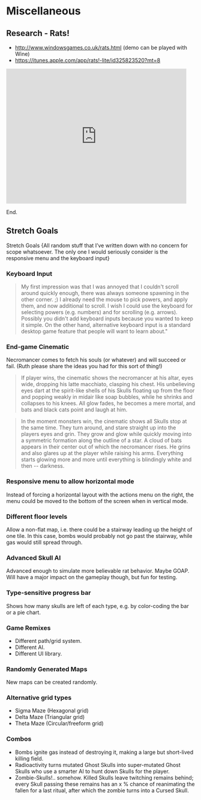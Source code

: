 # Miscellaneous

## Research - Rats!
- http://www.windowsgames.co.uk/rats.html (demo can be played with Wine)
- https://itunes.apple.com/app/rats!-lite/id325823520?mt=8

<iframe width="480" height="360" src="https://www.youtube.com/embed/YnO406cOVmM" frameborder="0" allowfullscreen></iframe>

End.

## Stretch Goals

Stretch Goals
{All random stuff that I’ve written down with no concern for scope whatsoever. The only one I would seriously consider is the responsive menu and the keyboard input}

### Keyboard Input

>My first impression was that I was annoyed that I couldn't scroll around quickly enough, there was always someone spawning in the other corner. ;) I already need the mouse to pick powers, and apply them, and now additional to scroll.
> I wish I could use the keyboard for selecting powers (e.g. numbers) and for scrolling (e.g. arrows). Possibly you didn't add keyboard inputs because you wanted to keep it simple. On the other hand, alternative keyboard input is a standard desktop game feature that people will want to learn about."


### End-game Cinematic

Necromancer comes to fetch his souls (or whatever) and will succeed or fail. (Ruth please share the ideas you had for this sort of thing!) 

>If player wins, the cinematic shows the necromancer at his altar, eyes wide, dropping his latte macchiato, clasping his chest. His unbelieving eyes dart at the spirit-like shells of his Skulls floating up from the floor and popping weakly in midair like soap bubbles, while he shrinks and collapses to his knees. All glow fades, he becomes a mere mortal, and bats and black cats point and laugh at him.

>In the moment monsters win, the cinematic shows all Skulls stop at the same time. They turn around, and stare straight up into the players eyes and grin. They grow and glow while quickly moving into a symmetric formation along the outline of a star. A cloud of bats appears in their center out of which the necromancer rises. He grins and also glares up at the player while raising his arms. Everything starts glowing more and more until everything is blindingly white and then -- darkness. 

### Responsive menu to allow horizontal mode

Instead of forcing a horizontal layout with the actions menu on the right, the menu could be moved to the bottom of the screen when in vertical mode.


### Different floor levels
Allow a non-flat map, i.e. there could be a stairway leading up the height of one tile. In this case, bombs would probably not go past the stairway, while gas would still spread through.

### Advanced Skull AI
Advanced enough to simulate more believable rat behavior. Maybe GOAP. Will have a major impact on the gameplay though, but fun for testing.


### Type-sensitive progress bar
Shows how many skulls are left of each type, e.g. by color-coding the bar or a pie chart. 

### Game Remixes
- Different path/grid system.
- Different AI.
- Different UI library.

### Randomly Generated Maps
New maps can be created randomly.

### Alternative grid types

- Sigma Maze (Hexagonal grid)
- Delta Maze (Triangular grid)
- Theta Maze (Circular/freeform grid)


### Combos
- Bombs ignite gas instead of destroying it, making a large but short-lived killing field.
- Radioactivity turns mutated Ghost Skulls into super-mutated Ghost Skulls who use a smarter AI to hunt down Skulls for the player. 
- Zombie-Skulls!.. somehow. Killed Skulls leave twitching remains behind; every Skull passing these remains has an x % chance of reanimating the fallen for a last ritual, after which the zombie turns into a Cursed Skull.